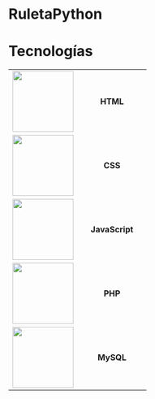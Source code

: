 # RuletaPython


# Tecnologías

<table style="width:100%; text-align:center;">
  <tr>
    <td style="width:50%;"><img src="https://img.shields.io/badge/HTML5-E34F26?style=flat-square&logo=html5&logoColor=white" width="120"></td>
    <td style="width:50%;"><strong>HTML</strong></td>
  </tr>
  <tr>
    <td style="width:50%;"><img src="https://img.shields.io/badge/CSS3-1572B6?style=flat-square&logo=css3&logoColor=white" width="120"></td>
    <td style="width:50%;"><strong>CSS</strong></td>
  </tr>
  <tr>
    <td style="width:50%;"><img src="https://img.shields.io/badge/JavaScript-F7DF1E?style=flat-square&logo=javascript&logoColor=black" width="120"></td>
    <td style="width:50%;"><strong>JavaScript</strong></td>
  </tr>
  <tr>
    <td style="width:50%;"><img src="https://img.shields.io/badge/PHP-777BB4?style=flat-square&logo=php&logoColor=white" width="120"></td>
    <td style="width:50%;"><strong>PHP</strong></td>
  </tr>
  <tr>
    <td style="width:50%;"><img src="https://img.shields.io/badge/MySQL-4479A1?style=flat-square&logo=mysql&logoColor=white" width="120"></td>
    <td style="width:50%;"><strong>MySQL</strong></td>
  </tr>
</table>

